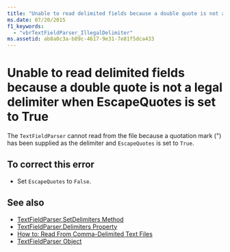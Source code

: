 ```yaml
---
title: "Unable to read delimited fields because a double quote is not a legal delimiter when EscapeQuotes is set to True"
ms.date: 07/20/2015
f1_keywords: 
  - "vbrTextFieldParser_IllegalDelimiter"
ms.assetid: ab8a0c3a-b89c-4617-9e31-7e81f5dca433
---
```

# Unable to read delimited fields because a double quote is not a legal delimiter when EscapeQuotes is set to True
The `TextFieldParser` cannot read from the file because a quotation mark (") has been supplied as the delimiter and `EscapeQuotes` is set to `True`.  
  
## To correct this error  
  
-   Set `EscapeQuotes` to `False`.  
  
## See also

- [TextFieldParser.SetDelimiters Method](xref:Microsoft.VisualBasic.FileIO.TextFieldParser.SetDelimiters%2A)  
- [TextFieldParser.Delimiters Property](xref:Microsoft.VisualBasic.FileIO.TextFieldParser.Delimiters%2A)  
- [How to: Read From Comma-Delimited Text Files](../../visual-basic/developing-apps/programming/drives-directories-files/how-to-read-from-comma-delimited-text-files.md)  
- [TextFieldParser Object](../../visual-basic/language-reference/objects/textfieldparser-object.md)
